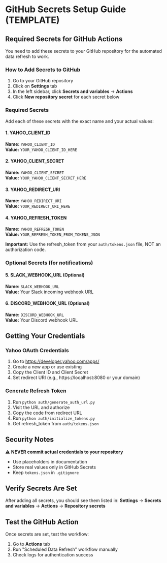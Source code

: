# GitHub Secrets Setup Guide (TEMPLATE)

## Required Secrets for GitHub Actions

You need to add these secrets to your GitHub repository for the automated data refresh to work.

### How to Add Secrets to GitHub

1. Go to your GitHub repository
2. Click on **Settings** tab
3. In the left sidebar, click **Secrets and variables** → **Actions**
4. Click **New repository secret** for each secret below

### Required Secrets

Add each of these secrets with the exact name and your actual values:

#### 1. YAHOO_CLIENT_ID
**Name:** `YAHOO_CLIENT_ID`  
**Value:** `YOUR_YAHOO_CLIENT_ID_HERE`

#### 2. YAHOO_CLIENT_SECRET
**Name:** `YAHOO_CLIENT_SECRET`  
**Value:** `YOUR_YAHOO_CLIENT_SECRET_HERE`

#### 3. YAHOO_REDIRECT_URI
**Name:** `YAHOO_REDIRECT_URI`  
**Value:** `YOUR_REDIRECT_URI_HERE`

#### 4. YAHOO_REFRESH_TOKEN
**Name:** `YAHOO_REFRESH_TOKEN`  
**Value:** `YOUR_REFRESH_TOKEN_FROM_TOKENS_JSON`

**Important:** Use the refresh_token from your `auth/tokens.json` file, NOT an authorization code.

### Optional Secrets (for notifications)

#### 5. SLACK_WEBHOOK_URL (Optional)
**Name:** `SLACK_WEBHOOK_URL`  
**Value:** Your Slack incoming webhook URL

#### 6. DISCORD_WEBHOOK_URL (Optional)
**Name:** `DISCORD_WEBHOOK_URL`  
**Value:** Your Discord webhook URL

## Getting Your Credentials

### Yahoo OAuth Credentials
1. Go to https://developer.yahoo.com/apps/
2. Create a new app or use existing
3. Copy the Client ID and Client Secret
4. Set redirect URI (e.g., https://localhost:8080 or your domain)

### Generate Refresh Token
1. Run `python auth/generate_auth_url.py`
2. Visit the URL and authorize
3. Copy the code from redirect URL
4. Run `python auth/initialize_tokens.py`
5. Get refresh_token from `auth/tokens.json`

## Security Notes

⚠️ **NEVER commit actual credentials to your repository**
- Use placeholders in documentation
- Store real values only in GitHub Secrets
- Keep `tokens.json` in `.gitignore`

## Verify Secrets Are Set

After adding all secrets, you should see them listed in:
**Settings** → **Secrets and variables** → **Actions** → **Repository secrets**

## Test the GitHub Action

Once secrets are set, test the workflow:
1. Go to **Actions** tab
2. Run "Scheduled Data Refresh" workflow manually
3. Check logs for authentication success